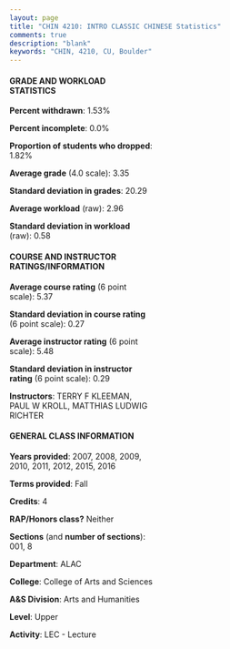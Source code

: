 ```yaml
---
layout: page
title: "CHIN 4210: INTRO CLASSIC CHINESE Statistics"
comments: true
description: "blank"
keywords: "CHIN, 4210, CU, Boulder"
--- 
```

<head>
<script src="https://ajax.googleapis.com/ajax/libs/jquery/2.1.3/jquery.min.js"></script>
<script src="https://dl.dropboxusercontent.com/s/pc42nxpaw1ea4o9/highcharts.js?dl=0"></script>
<!-- <script src="../assets/js/highcharts.js"></script> -->
<style type="text/css">@font-face {
	font-family: "Bebas Neue";
	src: url(https://www.filehosting.org/file/details/544349/BebasNeue%20Regular.otf) format("opentype");
	}
	h1.Bebas { 
		font-family: "Bebas Neue", Verdana, Tahoma;
	}
</style>
</head>
<body>
	<div id="container" style="float: right; width: 45%; height: 88%; margin-left: 2.5%; margin-right: 2.5%;"></div>
	<script language="JavaScript">
		$(document).ready(function() {
		var chart = {type: 'column'};
		var title = {text: 'Grade Distribution'};
		var xAxis = {categories: ['A','B','C','D','F'],crosshair: true};
		var yAxis = {min: 0,title: {text: 'Percentage'}};
		var tooltip = {headerFormat: '<center><b><span style="font-size:20px">{point.key}</span></b></center>',
		               pointFormat: '<td style="padding:0"><b>{point.y:.1f}%</b></td>',
		               footerFormat: '</table>',shared: true,useHTML: true};
		var plotOptions = {column: {pointPadding: 0.0,borderWidth: 0}};  
		var credits = {enabled: false};var series= [{name: 'Percent',data: [62.04,21.3,9.26,6.48,0.93,]}];
		var json = {};
		json.chart = chart;
		json.title = title;
		json.tooltip = tooltip;
		json.xAxis = xAxis;
		json.yAxis = yAxis;  
		json.series = series;
		json.plotOptions = plotOptions;  
		json.credits = credits;
		$('#container').highcharts(json);
	});
	</script>
</body>
			   
#### GRADE AND WORKLOAD STATISTICS

**Percent withdrawn**: 1.53%

**Percent incomplete**: 0.0%

**Proportion of students who dropped**: 1.82%

**Average grade** (4.0 scale): 3.35

**Standard deviation in grades**: 20.29

**Average workload** (raw): 2.96

**Standard deviation in workload** (raw): 0.58

#### COURSE AND INSTRUCTOR RATINGS/INFORMATION

**Average course rating** (6 point scale): 5.37

**Standard deviation in course rating** (6 point scale): 0.27

**Average instructor rating** (6 point scale): 5.48

**Standard deviation in instructor rating** (6 point scale): 0.29

**Instructors**: TERRY F KLEEMAN, PAUL W KROLL, MATTHIAS LUDWIG RICHTER

#### GENERAL CLASS INFORMATION

**Years provided**: 2007, 2008, 2009, 2010, 2011, 2012, 2015, 2016

**Terms provided**: Fall

**Credits**: 4

**RAP/Honors class?** Neither

**Sections** (and **number of sections**): 001, 8

**Department**: ALAC

**College**: College of Arts and Sciences

**A&S Division**: Arts and Humanities

**Level**: Upper

**Activity**: LEC - Lecture